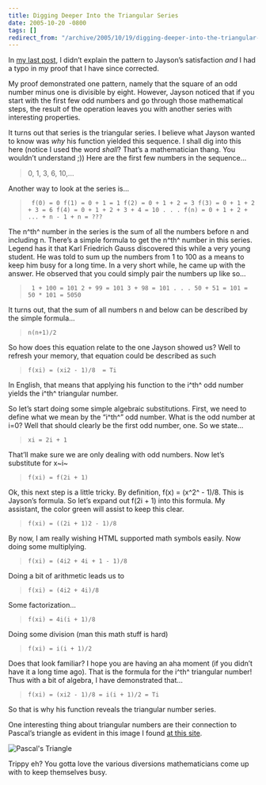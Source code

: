 ```yaml
---
title: Digging Deeper Into the Triangular Series
date: 2005-10-20 -0800
tags: []
redirect_from: "/archive/2005/10/19/digging-deeper-into-the-triangular-series.aspx/"
---
```


In [my last post](https://haacked.com/archive/2005/10/20/10899.aspx), I
didn’t explain the pattern to Jayson’s satisfaction *and* I had a typo
in my proof that I have since corrected.

My proof demonstrated one pattern, namely that the square of an odd
number minus one is divisible by eight. However, Jayson noticed that if
you start with the first few odd numbers and go through those
mathematical steps, the result of the operation leaves you with another
series with interesting properties.

It turns out that series is the triangular series. I believe what Jayson
wanted to know was *why* his function yielded this sequence. I shall dig
into this here (notice I used the word *shall*? That’s a mathematician
thang. You wouldn’t understand ;)) Here are the first few numbers in the
sequence...

> 0, 1, 3, 6, 10,...

Another way to look at the series is...

> ` f(0) = 0 f(1) = 0 + 1 = 1 f(2) = 0 + 1 + 2 = 3 f(3) = 0 + 1 + 2 + 3 = 6 f(4) = 0 + 1 + 2 + 3 + 4 = 10 . . . f(n) = 0 + 1 + 2 + ... + n - 1 + n = ???`

The n^th^ number in the series is the sum of all the numbers before n
and including n. There’s a simple formula to get the n^th^ number in
this series. Legend has it that Karl Friedrich Gauss discovered this
while a very young student. He was told to sum up the numbers from 1 to
100 as a means to keep him busy for a long time. In a very short while,
he came up with the answer. He observed that you could simply pair the
numbers up like so...

> ` 1 + 100 = 101 2 + 99 = 101 3 + 98 = 101 . . . 50 + 51 = 101 = 50 * 101 = 5050`

It turns out, that the sum of all numbers n and below can be described
by the simple formula...

> `n(n+1)/2`

So how does this equation relate to the one Jayson showed us? Well to
refresh your memory, that equation could be described as such

> `f(xi) = (xi2 - 1)/8  = Ti`

In English, that means that applying his function to the i^th^ odd
number yields the i^th^ triangular number.

So let’s start doing some simple algebraic substitutions. First, we need
to define what we mean by the “i^th^” odd number. What is the odd number
at i=0? Well that should clearly be the first odd number, one. So we
state...

> `xi = 2i + 1`

That’ll make sure we are only dealing with odd numbers. Now let’s
substitute for x~i~

> `f(xi) = f(2i + 1)`

Ok, this next step is a little tricky. By definition, f(x) = (x^2^ -
1)/8. This is Jayson’s formula. So let’s expand out f(2i + 1) into this
formula. My assistant, the color green will assist to keep this clear.

> `f(xi) = ((2i + 1)2 - 1)/8`

By now, I am really wishing HTML supported math symbols easily. Now
doing some multiplying.

> `f(xi) = (4i2 + 4i + 1 - 1)/8`

Doing a bit of arithmetic leads us to

> `f(xi) = (4i2 + 4i)/8`

Some factorization...

> `f(xi) = 4i(i + 1)/8`

Doing some division (man this math stuff is hard)

> `f(xi) = i(i + 1)/2`

Does that look familiar? I hope you are having an aha moment (if you
didn’t have it a long time ago). That is the formula for the i^th^
triangular number! Thus with a bit of algebra, I have demonstrated
that...

> `f(xi) = (xi2 - 1)/8 = i(i + 1)/2 = Ti`

So that is why his function reveals the triangular number series.

One interesting thing about triangular numbers are their connection to
Pascal’s triangle as evident in this image I found [at this
site](http://ptri1.tripod.com/).

![Pascal's Triangle](https://haacked.com/images/PascalTriangle.gif)

Trippy eh? You gotta love the various diversions mathematicians come up
with to keep themselves busy.

